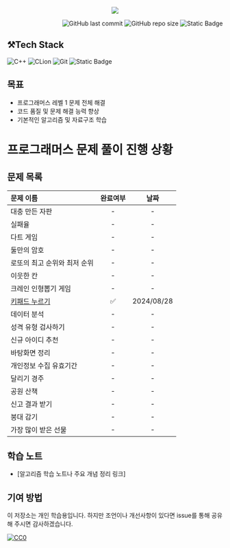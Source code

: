 <p align='center'>
    <img src=https://capsule-render.vercel.app/api?type=waving&height=210&color=gradient&text=프로그래머즈%20연습문제&textBg=false&fontColor=FFFFFF&desc=레벨1&descAlign=91&descAlignY=58&descSize=30">
</p>
<div align="right">

![GitHub last commit](https://img.shields.io/github/last-commit/gobad820/programmers-level-one)
![GitHub repo size](https://img.shields.io/github/repo-size/gobad820/programmers-level-one)
![Static Badge](https://img.shields.io/badge/programmers-level_one-orange)

</div>

## ⚒️Tech Stack

![C++](https://img.shields.io/badge/C++-00599C?style=for-the-badge&logo=c%2B%2B&logoColor=white&style=flat)
![CLion](https://img.shields.io/badge/CLion-000000?style=for-the-badge&logo=clion&logoColor=white&style=flat)
![Git](https://img.shields.io/badge/Git-F05032?style=for-the-badge&logo=git&logoColor=white&style=flat)
![Static Badge](https://img.shields.io/badge/programmers-level_one-blue)

## 목표

- 프로그래머스 레벨 1 문제 전체 해결
- 코드 품질 및 문제 해결 능력 향상
- 기본적인 알고리즘 및 자료구조 학습

# 프로그래머스 문제 풀이 진행 상황

## 문제 목록

| 문제 이름                                                                                                                                                | 완료여부 |     날짜     |
|:-----------------------------------------------------------------------------------------------------------------------------------------------------|:----:|:----------:|
| 대충 만든 자판                                                                                                                                             |  -   |     -      |
| 실패율                                                                                                                                                  |  -   |     -      |
| 다트 게임                                                                                                                                                |  -   |     -      |
| 둘만의 암호                                                                                                                                               |  -   |     -      |
| 로또의 최고 순위와 최저 순위                                                                                                                                     |  -   |     -      |
| 이웃한 칸                                                                                                                                                |  -   |     -      |
| 크레인 인형뽑기 게임                                                                                                                                          |  -   |     -      |
| [키패드 누르기](https://github.com/gobad820/programmers-level-one/blob/main/solutions/%ED%82%A4%ED%8C%A8%EB%93%9C%20%EB%88%84%EB%A5%B4%EA%B8%B0/160586.cc) |  ✅   | 2024/08/28 |
| 데이터 분석                                                                                                                                               |  -   |     -      |
| 성격 유형 검사하기                                                                                                                                           |  -   |     -      |
| 신규 아이디 추천                                                                                                                                            |  -   |     -      |
| 바탕화면 정리                                                                                                                                              |  -   |     -      |
| 개인정보 수집 유효기간                                                                                                                                         |  -   |     -      |
| 달리기 경주                                                                                                                                               |  -   |     -      |
| 공원 산책                                                                                                                                                |  -   |     -      |
| 신고 결과 받기                                                                                                                                             |  -   |     -      |
| 붕대 감기                                                                                                                                                |  -   |     -      |
| 가장 많이 받은 선물                                                                                                                                          |  -   |     -      |

## 학습 노트

- [알고리즘 학습 노트나 주요 개념 정리 링크]

## 기여 방법

이 저장소는 개인 학습용입니다. 하지만 조언이나 개선사항이 있다면 issue를 통해 공유해 주시면 감사하겠습니다.

[![CC0](https://licensebuttons.net/p/zero/1.0/88x31.png)](http://creativecommons.org/publicdomain/zero/1.0/)
